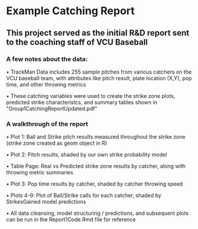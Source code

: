 # Example Catching Report

## This project served as the initial R&D report sent to the coaching staff of VCU Baseball 

### A few notes about the data: 

• TrackMan Data includes 255 sample pitches from various catchers on the VCU baseball team, with attributes like pitch result, plate location (X,Y), pop time, and other throwing metrics

• These catching variables were used to create the strike zone plots, predicted strike characteristcs, and summary tables shown in "Group1CatchingReportUpdated.pdf"

### A walkthrough of the report

• Plot 1: Ball and Strike pitch results measured throughout the strike zone (strike zone created as geom object in R)

• Plot 2: Pitch results, shaded by our own strike probability model

• Table Page: Real vs Predicted strike zone results by catcher, along with throwing metric summaries

• Plot 3: Pop time results by catcher, shaded by catcher throwing speed

• Plots 4-9: Plot of Ball/Strike calls for each catcher, shaded by StrikesGained model predictions

• All data cleansing, model structuring / predictions, and subsequent plots can be run in the Report1Code.Rmd file for reference


